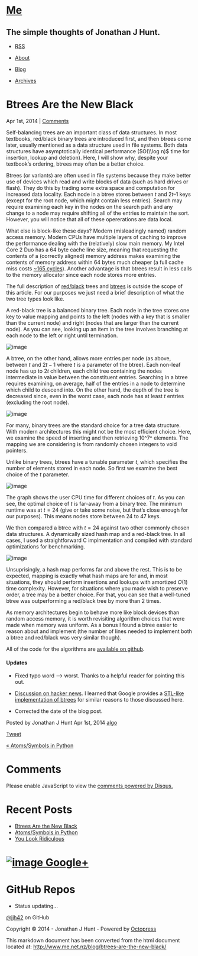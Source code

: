 [Me](/)
=======

The simple thoughts of Jonathan J Hunt.
---------------------------------------

-   [RSS](/atom.xml "subscribe via RSS")

-   [About](/)
-   [Blog](/blog/)
-   [Archives](/blog/archives)

Btrees Are the New Black
========================

Apr 1st, 2014 | [Comments](#disqus_thread)

Self-balancing trees are an important class of data structures. In most
textbooks, red/black binary trees are introduced first, and then btrees
come later, usually mentioned as a data structure used in file systems.
Both data structures have asymptotically identical performance ($O(\\log
n)$ time for insertion, lookup and deletion). Here, I will show why,
despite your textbook’s ordering, btrees may often be a better choice.

Btrees (or variants) are often used in file systems because they make
better use of devices which read and write blocks of data (such as hard
drives or flash). They do this by trading some extra space and
computation for increased data locality. Each node in a btree stores
between $t$ and $2t – 1$ keys (except for the root node, which might
contain less entries). Search may require examining each key in the
nodes on the search path and any change to a node may require shifting
all of the entries to maintain the sort. However, you will notice that
all of these opererations are data local.

What else is block-like these days? Modern (misleadingly named) random
access memory. Modern CPUs have multiple layers of caching to improve
the performance dealing with the (relatively) slow main memory. My Intel
Core 2 Duo has a 64 byte cache line size, meaning that requesting the
contents of a (correctly aligned) memory address makes examining the
contents of memory address within 64 bytes much cheaper (a full cache
miss costs [\~165
cycles](http://software.intel.com/sites/products/collateral/hpc/vtune/cycle_accounting_analysis.pdf)).
Another advantage is that btrees result in less calls to the memory
allocator since each node stores more entries.

The full description of
[red/black](https://en.wikipedia.org/wiki/Red%E2%80%93black_tree) trees
and [btrees](https://en.wikipedia.org/wiki/B-tree) is outside the scope
of this article. For our purposes we just need a brief description of
what the two tree types look like.

A red-black tree is a balanced binary tree. Each node in the tree stores
one key to value mapping and points to the left (nodes with a key that
is smaller than the current node) and right (nodes that are larger than
the current node). As you can see, looking up an item in the tree
involves branching at each node to the left or right until termination.

![image](/images/btrees-are-the-new-black/red-black-tree.svg "Example red-black tree")

A btree, on the other hand, allows more entries per node (as above,
between $t$ and $2t-1$ where $t$ is a parameter of the btree). Each
non-leaf node has up to $2t$ children, each child tree containing the
nodes intermediate in value between the constituent entries. Searching
in a btree requires examining, on average, half of the entries in a node
to determine which child to descend into. On the other hand, the depth
of the tree is decreased since, even in the worst case, each node has at
least $t$ entries (excluding the root node).

![image](/images/btrees-are-the-new-black/btree.svg)

For many, binary trees are the standard choice for a tree data
structure. With modern architectures this might not be the most
efficient choice. Here, we examine the speed of inserting and then
retrieving 10^7^ elements. The mapping we are considering is from
randomly chosen integers to void pointers.

Unlike binary trees, btrees have a tunable parameter $t$, which
specifies the number of elements stored in each node. So first we
examine the best choice of the $t$ parameter.

![image](/images/btrees-are-the-new-black/btree_parameter_optimization.svg "Btree parameter choice")

The graph shows the user CPU time for different choices of $t$. As you
can see, the optimal choice of $t$ is far-away from a binary tree. The
minimum runtime was at $t = 24$ (give or take some noise, but that’s
close enough for our purposes). This means nodes store between $24$ to
$47$ keys.

We then compared a btree with $t = 24$ against two other commonly chosen
data structures. A dynamically sized hash map and a red-black tree. In
all cases, I used a straightforward C implmentation and compiled with
standard optimizations for benchmarking.

![image](/images/btrees-are-the-new-black/data_structure_shootout.svg "data structure shootout")

Unsuprisingly, a hash map performs far and above the rest. This is to be
expected, mapping is exactly what hash maps are for and, in most
situations, they should perform insertions and lookups with amortized
$O(1)$ time complexity. However, for situations where you made wish to
preserve order, a tree may be a better choice. For that, you can see
that a well-tuned btree was outperforming a red/black tree by more than
2 times.

As memory architectures begin to behave more like block devices than
random access memory, it is worth revisiting algorithm choices that were
made when memory was uniform. As a bonus I found a btree easier to
reason about and implement (the number of lines needed to implement both
a btree and red/black was very similar though).

All of the code for the algorithms are [available on
github](https://github.com/jjh42/algo).

#### Updates

-   Fixed typo word –\> worst. Thanks to a helpful reader for pointing
    this out.

-   [Discussion on hacker
    news](https://news.ycombinator.com/item?id=7513896). I learned that
    Google provides a [STL-like implementation of
    btrees](https://code.google.com/p/cpp-btree/) for similar reasons to
    those discussed here.

-   Corrected the date of the blog post.

Posted by Jonathan J Hunt Apr 1st, 2014 [algo](/blog/categories/algo/)

[Tweet](http://twitter.com/share)

[« Atoms/Symbols in
Python](/blog/atoms-slash-symbols-in-python/ "Previous Post: Atoms/Symbols in Python")

Comments
========

Please enable JavaScript to view the [comments powered by
Disqus.](http://disqus.com/?ref_noscript)

Recent Posts
============

-   [Btrees Are the New Black](/blog/btrees-are-the-new-black/)
-   [Atoms/Symbols in Python](/blog/atoms-slash-symbols-in-python/)
-   [You Look Ridiculous](/blog/you-look-ridiculous/)

[![image](http://www.google.com/images/icons/ui/gprofile_button-32.png) Google+](https://plus.google.com/116992799662130804450?rel=author)
==========================================================================================================================================

GitHub Repos
============

-   Status updating...

[@jjh42](https://github.com/jjh42) on GitHub

Copyright © 2014 - Jonathan J Hunt - Powered by
[Octopress](http://octopress.org)

This markdown document has been converted from the html document located at:
http://www.me.net.nz/blog/btrees-are-the-new-black/
